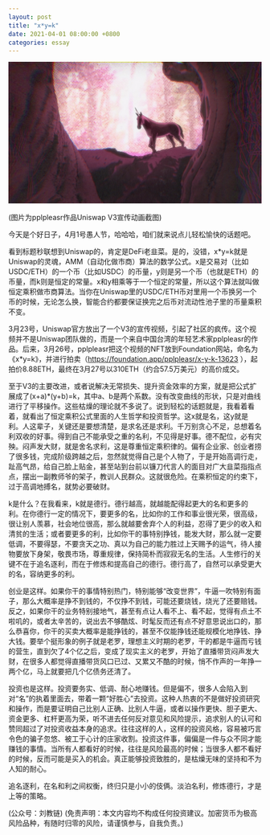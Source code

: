 ```yaml
---
layout: post
title: "x*y=k"
date: 2021-04-01 08:00:00 +0800
categories: essay
---
```


![](/images/2021/20210401.jpg)

(图片为pplpleasr作品Uniswap V3宣传动画截图)

今天是个好日子，4月1号愚人节，哈哈哈，咱们就来说点儿轻松愉快的话题吧。

看到标题秒联想到Uniswap的，肯定是DeFi老韭菜。是的，没错，x*y=k就是Uniswap的灵魂，AMM（自动化做市商）算法的数学公式。x是交易对（比如USDC/ETH）的一个币（比如USDC）的币量，y则是另一个币（也就是ETH）的币量，而k则是恒定的常量。x和y相乘等于一个恒定的常量，所以这个算法就叫做恒定乘积做市商算法。当你在Uniswap里的USDC/ETH币对里用一个币换另一个币的时候，无论怎么换，智能合约都要保证换完之后币对流动性池子里的币量乘积不变。

3月23号，Uniswap官方放出了一个V3的宣传视频，引起了社区的疯传。这个视频并不是Uniswap团队做的，而是一个来自中国台湾的年轻艺术家pplpleasr的作品。后来，3月26号，pplpleasr把这个视频的NFT放到Foundation网站，命名为《x*y=k》，并进行拍卖（https://foundation.app/pplpleasr/x-y-k-13623 ），起拍价8.88ETH，最终在3月27号以310ETH（约合57.5万美元）的高价成交。

至于V3的主要改进，或者说解决无常损失、提升资金效率的方案，就是把公式扩展成了(x+a)*(y+b)=k，其中a、b是两个系数。没有改变曲线的形状，只是对曲线进行了平移操作。这些枯燥的理论就不多说了。说到轻松的话题就是，我看着看着，就看出了恒定乘积公式里面的人生哲学和投资哲学。这x就是名，这y就是利。人这辈子，关键还是要想清楚，是求名还是求利。千万别贪心不足，总想着名利双收的好事。得到自己不能承受之重的名利，不见得是好事。德不配位，必有灾殃。闷声发大财，就是舍名求利，这是尊重恒定乘积律的。偏有企业家、创业者捞了很多钱，完成阶级跨越之后，忽然就觉得自己是个人物了，于是开始高调行走，趾高气昂，给自己脸上贴金，甚至站到台前以镰刀代言人的面目对广大韭菜指指点点，摆出一副教师爷的架子，教训人民群众。这就很危险。在乘积恒定的约束下，过于高调地搏名，就势必要破财。

k是什么？在我看来，k就是德行。德行越高，就越能配得起更大的名和更多的利。在你德行一定的情况下，要更多的名，比如你的工作和事业很光荣，很高级，很让别人羡慕，社会地位很高，那么就越要舍弃个人的利益，忍得了更少的收入和清贫的生活；或者要更多的利，比如你干的事特别挣钱，能发大财，那么就一定要低调，不要得瑟，不要贪天之功、真以为自己的能力胜过上天赐予的运气，待人接物要放下身架，敬畏市场，尊重规律，保持简朴而寂寂无名的生活。人生修行的关键不在于追名逐利，而在于修炼和提高自己的德行。德行高了，自然可以承受更大的名，容纳更多的利。

创业是这样。如果你干的事情特别热门，特别能够“改变世界”，牛逼一吹特别有面子，那么大概率是挣不到钱的，不仅挣不到钱，可能还要烧钱，烧光了还要赔钱。反之，如果你干的业务特别接地气，甚至有点让人看不上、看不起，觉得有点土不啦叽的，或者太辛苦的，说出去不够酷炫、时髦反而还有点不好意思说出口的，那么恭喜你，你干的买卖大概率是能挣钱的，甚至不仅能挣钱还能规模化地挣钱、挣大钱。要举个挺形象的例子就是老罗，理想主义时期的老罗，干的都是牛逼而亏钱的营生，直到欠了4个亿之后，变成了现实主义的老罗，开始了直播带货闷声发大财，在很多人都觉得直播带货风口已过、又累又不酷的时候，悄不作声的一年挣一两个亿，马上就要把几个亿债务还清了。

投资也是这样。投资要务实、低调、耐心地赚钱。但是偏不，很多人会陷入到对“名”的执着里面去，带着一颗“好胜心”去投资。这种人热衷的不是做好投资研究和操作，而是要证明自己比别人正确、比别人牛逼，或者以操作更快、胆子更大、资金更多、杠杆更高为荣，听不进去任何反对意见和风险提示，追求别人的认可和赞同超过了对投资收益本身的追求。往往这样的人，这样的投资风格，容易被巧言令色的骗子忽悠、被工于心计的庄家收割。投资这件事，偏偏是一件与众不同才能赚钱的事情。当所有人都看好的时候，往往是风险最高的时候；当很多人都不看好的时候，反而可能是买入的机会。真正能够投资致胜的，是枯燥无味的坚持和不为人知的耐心。

追名逐利，在名和利之间权衡，终归只是小小的伎俩。淡泊名利，修炼德行，才是上等的策略。

(公众号：刘教链)
(免责声明：本文内容均不构成任何投资建议。加密货币为极高风险品种，有随时归零的风险，请谨慎参与，自我负责。)
